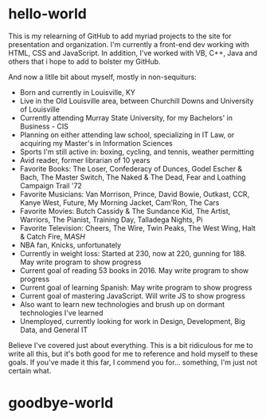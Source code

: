 # hello-world

This is my relearning of GitHub to add myriad projects to the site for presentation and organization. I'm currently a front-end dev working with HTML, CSS and JavaScript. In addition, I've worked with VB, C++, Java and others that i hope to add to bolster my GitHub. 

And now a litlle bit about myself, mostly in non-sequiturs:
- Born and currently in Louisville, KY
- Live in the Old Louisville area, between Churchill Downs and University of Louisville
- Currently attending Murray State University, for my Bachelors' in Business - CIS
- Planning on either attending law school, specializing in IT Law, or acquiring my Master's in Information Sciences
- Sports I'm still active in: boxing, cycling, and tennis, weather permitting
- Avid reader, former librarian of 10 years
- Favorite Books: The Loser, Confederacy of Dunces, Godel Escher & Bach, The Master Switch, The Naked & The Dead, Fear and Loathing Campaign Trail '72
- Favorite Musicians: Van Morrison, Prince, David Bowie, Outkast, CCR, Kanye West, Future, My Morning Jacket, Cam'Ron, The Cars
- Favorite Movies: Butch Cassidy & The Sundance Kid, The Artist, Warriors, The Pianist, Training Day, Talladega Nights, Pi
- Favorite Television: Cheers, The Wire, Twin Peaks, The West Wing, Halt & Catch Fire, M*A*S*H*
- NBA fan, Knicks, unfortunately
- Currently in weight loss: Started at 230, now at 220, gunning for 188. May write program to show progress
- Current goal of reading 53 books in 2016. May write program to show progress
- Current goal of learning Spanish: May write program to show progress
- Current goal of mastering JavaScript. Will write JS to show progress
- Also want to learn new technologies and brush up on dormant technologies I've learned
- Unemployed, currently looking for work in Design, Development, Big Data, and General IT

Believe I've covered just about everything. This is a bit ridiculous for me to write all this, but it's both good for me to reference and hold myself to these goals. If you've made it this far, I commend you for... something, I'm just not certain what.

# goodbye-world

